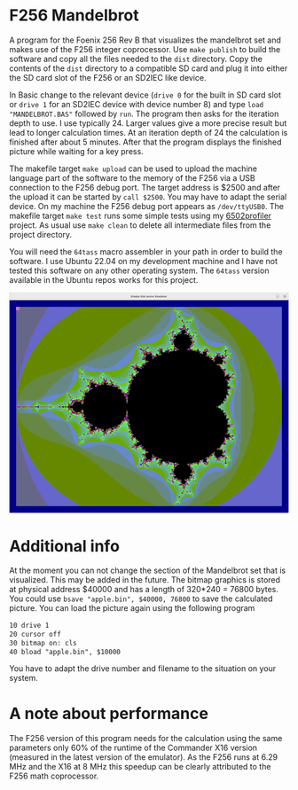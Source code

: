 # F256 Mandelbrot
A program for the Foenix 256 Rev B that visualizes the mandelbrot set and makes use of the F256 integer coprocessor. 
Use `make publish` to build the software and copy all the files needed to the `dist` directory. Copy the contents of 
the `dist` directory to a compatible SD card and plug it into either the SD card slot of the F256 or an SD2IEC like 
device. 

In Basic change to the relevant device (`drive 0` for the built in SD card slot or `drive 1` for an SD2IEC device with 
device number 8) and type `load "MANDELBROT.BAS"` followed by `run`. The program then asks for the iteration depth to use.
I use typically 24. Larger values give a more precise result but lead to longer calculation times. At an iteration depth 
of 24 the calculation is finished after about 5 minutes. After that the program displays the finished picture while waiting 
for a key press.

The makefile target `make upload` can be used to upload the machine language part of the software to the memory of the F256 
via a USB connection to the F256 debug port. The target address is $2500 and after the upload it can be started by `call $2500`. 
You may have to adapt the serial device. On my machine the F256 debug port appears as `/dev/ttyUSB0`. The makefile target 
`make test` runs some simple tests using my [6502profiler](https://github.com/rmsk2/6502profiler) project. As usual use 
`make clean` to delete all intermediate files from the project directory. 

You will need the `64tass` macro assembler in your path in order to build the software. I use Ubuntu 22.04 on my development
machine and I have not tested this software on any other operating system. The `64tass` version available in the Ubuntu repos
works for this project.

![](/mandelbrot.png?raw=true "Example picture at iteration depth 80")

# Additional info

At the moment you can not change the section of the Mandelbrot set that is visualized. This may be added in the future. The
bitmap graphics is stored at physical address $40000 and has a length of 320*240 = 76800 bytes. You could use 
`bsave "apple.bin", $40000, 76800` to save the calculated picture. You can load the picture again using the following program

```
10 drive 1
20 cursor off
30 bitmap on: cls
40 bload "apple.bin", $10000
```

You have to adapt the drive number and filename to the situation on your system.

# A note about performance

The F256 version of this program needs for the calculation using the same parameters only 60% of the runtime of the Commander 
X16 version (measured in the latest version of the emulator). As the F256 runs at 6.29 MHz and the X16 at 8 MHz this speedup 
can be clearly attributed to the F256 math coprocessor.

